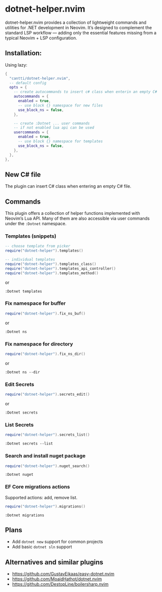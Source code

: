 # dotnet-helper.nvim

dotnet-helper.nvim provides a collection of lightweight commands and utilities for .NET development in Neovim.
It’s designed to complement the standard LSP workflow — adding only the essential features missing from a typical Neovim + LSP configuration.

## Installation:

Using lazy:

```lua
{
  "cantti/dotnet-helper.nvim",
  -- default config
  opts = {
    -- create autocommands to insert c# class when enterin an empty C# file
    autocommands = {
      enabled = true,
      -- use block {} namespace for new files
      use_block_ns = false,
    },

    -- create :Dotnet ... user commands
    -- if not enabled lua api can be used
    usercommands = {
      enabled = true,
      -- use block {} namespace for templates
      use_block_ns = false,
    },
  },
},

```

## New C# file

The plugin can insert C# class when entering an empty C# file.

## Commands

This plugin offers a collection of helper functions implemented with Neovim’s Lua API.
Many of them are also accessible via user commands under the `:Dotnet` namespace.

### Templates (snippets)

```lua
-- choose template from picker
require("dotnet-helper").templates()

-- individual templates
require("dotnet-helper").templates_class()
require("dotnet-helper").templates_api_controller()
require("dotnet-helper").templates_method()
```

or

```
:Dotnet templates
```

### Fix namespace for buffer

```lua
require("dotnet-helper").fix_ns_buf()
```

or

```
:Dotnet ns
```

### Fix namespace for directory

```lua
require("dotnet-helper").fix_ns_dir()
```

or

```
:Dotnet ns --dir
```

### Edit Secrets

```lua
require("dotnet-helper").secrets_edit()
```

or

```
:Dotnet secrets
```

### List Secrets

```lua
require("dotnet-helper").secrets_list()
```

```
:Dotnet secrets --list
```

### Search and install nuget package

```lua
require("dotnet-helper").nuget_search()
```

```
:Dotnet nuget
```

### EF Core migrations actions

Supported actions: add, remove list.

```lua
require("dotnet-helper").migrations()
```

```
:Dotnet migrations
```

## Plans

- Add `dotnet new` support for common projects
- Add basic `dotnet sln` support

## Alternatives and similar plugins

- https://github.com/GustavEikaas/easy-dotnet.nvim
- https://github.com/MoaidHathot/dotnet.nvim
- https://github.com/DestopLine/boilersharp.nvim

